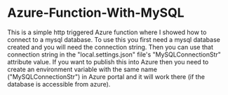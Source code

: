 # Azure-Function-With-MySQL
This is a simple http triggered Azure function where I showed how to connect to a mysql database. To use this you first need a mysql database created and you will need the connection string. Then you can use that connection string in the "local.settings.json" file's "MySQLConnectionStr" attribute value. If you want to publish this into Azure then you need to create an environment variable with the same name ("MySQLConnectionStr") in Azure portal and it will work there (if the database is accessible from azure).
